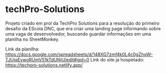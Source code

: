 ﻿# techPro-Solutions
Projeto criado em prol da TechPro Solutions para a resolução do primeiro desafio da EScola DNC, que era criar uma landing page informando sobre uma vaga de desenvolvedor, buscando guardar informações em uma planilha no SheetMonkey.

Link da planilha: https://docs.google.com/spreadsheets/d/148XG7zmf4k0L4c0gZhqW-TJUjqEvwoRUmV51kTdUNjU/edit#gid=0
Link do site ja hospetado: https://techpro-solutions.netlify.app/
